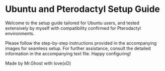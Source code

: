 # Ubuntu and Pterodactyl Setup Guide
Welcome to the setup guide tailored for Ubuntu users, and tested extensively by myself with compatibility confirmed for Pterodactyl environments.

Please follow the step-by-step instructions provided in the accompanying images for seamless setup. For further assistance, consult the detailed information in the accompanying text file. Happy configuring!

Made by Mr.Ghost with love(xD)
